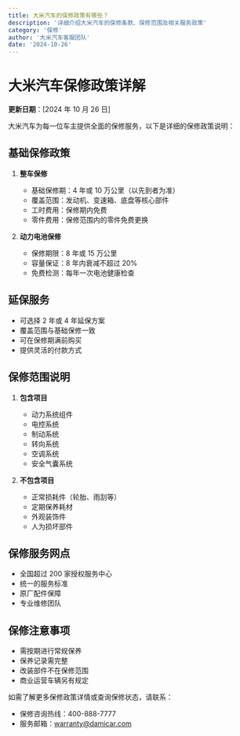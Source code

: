 ```yaml
---
title: 大米汽车的保修政策有哪些？
description: '详细介绍大米汽车的保修条款、保修范围及相关服务政策'
category: '保修'
author: '大米汽车客服团队'
date: '2024-10-26'
---
```


# 大米汽车保修政策详解

**更新日期**：[2024 年 10 月 26 日]

大米汽车为每一位车主提供全面的保修服务，以下是详细的保修政策说明：

## 基础保修政策

1. **整车保修**

   - 基础保修期：4 年或 10 万公里（以先到者为准）
   - 覆盖范围：发动机、变速箱、底盘等核心部件
   - 工时费用：保修期内免费
   - 零件费用：保修范围内的零件免费更换

2. **动力电池保修**
   - 保修期限：8 年或 15 万公里
   - 容量保证：8 年内衰减不超过 20%
   - 免费检测：每年一次电池健康检查

## 延保服务

- 可选择 2 年或 4 年延保方案
- 覆盖范围与基础保修一致
- 可在保修期满前购买
- 提供灵活的付款方式

## 保修范围说明

1. **包含项目**

   - 动力系统组件
   - 电控系统
   - 制动系统
   - 转向系统
   - 空调系统
   - 安全气囊系统

2. **不包含项目**
   - 正常损耗件（轮胎、雨刮等）
   - 定期保养耗材
   - 外观装饰件
   - 人为损坏部件

## 保修服务网点

- 全国超过 200 家授权服务中心
- 统一的服务标准
- 原厂配件保障
- 专业维修团队

## 保修注意事项

- 需按期进行常规保养
- 保养记录需完整
- 改装部件不在保修范围
- 商业运营车辆另有规定

如需了解更多保修政策详情或查询保修状态，请联系：

- 保修咨询热线：400-888-7777
- 服务邮箱：warranty@damicar.com
